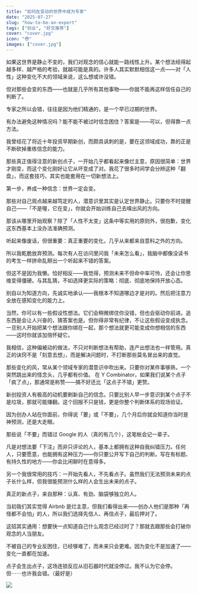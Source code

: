 ```yaml
---
title: "如何在变动的世界中成为专家"
date: "2025-07-27"
slug: "how-to-be-an-expert"
tags: ["创业", "好文推荐"]
cover: "cover.jpg"
icon: "😎"
images: ["cover.jpg"]
---
```

如果这世界是静止不变的，我们对观念的信心就能一路线性上升。某个想法经得起越多样、越严格的考验，就越可能是真的。许多人其实默默相信这一点——对「人性」这种变化不大的领域来说，这么想或许没错。



但对那些会变的东西——也就是几乎所有其他事物——你就不能再这样信任自己的判断了。



专家之所以会错，往往是因为他们精通的，是一个早已过期的世界。



有办法避免这种情况吗？能不能不被过时信念困住？答案是——可以，但得靠一点方法。



我曾经花了将近十年投资早期新创，而颇具讽刺的是，要在这领域成功，靠的正是不断砍掉重练信念的能力。



那些真正值得注意的新创点子，一开始几乎都看起来像烂主意，原因很简单：世界才刚变，而这个变化刚好让它从坏变成了对。我花了很多时间学会分辨这种「翻盘」，而这套技巧，其实也能套用在一切新想法上。



第一步，养成一种信念：世界一定会变。



那些对自己观点越来越笃定的人，潜意识里其实是认定世界静止。只要你不时提醒自己——「不是喔，它在变」，你就会开始训练自己去嗅出风的方向。



那该从哪里开始观察？除了「人性不太变」这条中等实用的原则外，很抱歉，变化这东西基本上没办法准确预测。



听起来像废话，但很重要：真正重要的变化，几乎从来都来自意料之外的方向。



所以我乾脆放弃预测。每次有人在访问里问我「未来怎么看」，我脑中都像没读书的考生一样拼命乱掰出一个听起来不错的答案。



但这不是因为我懒。恰好相反——我觉得，预测未来不但命中率可怜，还会让你思维变得僵硬。与其乱猜，不如选择更实际的策略：彻底、彻底地保持开放心态。



别自以为知道方向，先诚实地承认——我根本不知道哪边才是对的。然后把注意力全放在感知变化的能力上。



当然，你可以有一些假设性想法。它们会稍微绑住你没错，但也会驱动你前进。追东西是会让人兴奋的，猜答案也是。但你得非常有纪律，不让这些假设变成执念。
一旦别人开始把某个想法跟你绑在一起，那个想法就更可能变成你想相信的东西——这时你就该加倍怀疑它。



我相信，这种偏被动的做法，不只对判断想法有帮助，连产出想法也一样管用。真正的诀窍不是「刻意去想」，而是解决问题时，不打断那些莫名冒出来的直觉。



那些变化的风，常从某个领域专家的潜意识中吹出来。只要你对某件事够熟，一个突然跳出来的怪念头，几乎都有价值。
在 Y Combinator，如果我们说某个点子「疯了点」，那通常是称赞——搞不好还比「这点子不错」更赞。



新创投资人有极高的动机要刷新自己的信念。只要比别人早一步意识到某个点子不是垃圾，那就可能赚翻。这个回报不只是钱，更是你整个判断体系的现场验证。



因为创办人站在你面前，你得说「要」或「不要」，几个月后你就会知道你当时是神预测，还是大走眼。



那些说「不要」而错过 Google 的人（真的有几个），这笔帐会记一辈子。



凡是对想法要「下注」而非只评论的人，基本上都拥有这种自我纠错压力。任何人，只要愿意，也能拥有这种压力——你只要公开写下自己的判断。写在有标题、有持久性的地方——你会比闲聊时在意得多。



另一个我很常用的技巧：一开始先看人，不先看点子。虽然我们无法预测未来的点子长什么样，但我很能预测什么样的人会生出未来的点子。



真正的新点子，来自那种：认真、有劲、脑袋够独立的人。



当初我们其实觉得 Airbnb 是烂主意，但我们看得出来——创办人他们是那种「再怪都不会怕」的人，所以我们选择先信人、再信点子，最后押对了。



这招其实通用：想要快一点知道自己什么观念已经过时了？那就去跟那些会打破你观念的人当朋友。



不被自己的专业反困住，已经够难了，而未来只会更难。因为变化不是加速了——变化一直都在加速。



点子会生出点子，这场连锁反应从旧石器时代就没停过。我不认为它会停。
但⋯⋯也许我会错。（最好是）




![](https://prod-files-secure.s3.us-west-2.amazonaws.com/112d0858-5090-4d34-a606-b75eb8d65fd2/46476355-9cf3-4e99-9b7a-3531bc426380/1000202064.png?X-Amz-Algorithm=AWS4-HMAC-SHA256&X-Amz-Content-Sha256=UNSIGNED-PAYLOAD&X-Amz-Credential=ASIAZI2LB46644XV5Q24%2F20250815%2Fus-west-2%2Fs3%2Faws4_request&X-Amz-Date=20250815T231336Z&X-Amz-Expires=3600&X-Amz-Security-Token=IQoJb3JpZ2luX2VjEB0aCXVzLXdlc3QtMiJHMEUCIBNmDHTdJKzEuMPNDjHmCt0TCyijpe6X4WCkYX%2FmQyVrAiEA7eSG6oz7z9BO5%2FgvsCQ3EAE06TEFUwcyZGcDONi3JPgq%2FwMIZRAAGgw2Mzc0MjMxODM4MDUiDGOPSdqPF2BQaZJprSrcA4WpVVE7xvbma%2Fx9qZ0oj9XcpfdUEyS%2BgnkDzXrv%2B9Xn%2BdF0PT8pkG2DjpYYMEHSeJAa7fXzee8OOluvF3kbvDS06m3C%2BR%2Fq3NL2zmxKCduE5E4TJ9%2BCRU5xg2DZzOO7LdJ5VO19SGMvw%2FMr3vHeO7sGKPsty2sbgFQSFit%2BZQqLe0SBm%2BOOOQSeo6JeVuxhg0jTdbqxARvrxUeB4bvWCRZIbVElWzhbO0%2Fn0%2BuRZfs2H2elLrW0i3DngNfFW6tFciAoDcSaCNK6XuWk6LMaSp2nyRQloCN0D9zHoWGZhQ7jL%2BtGJ2u19Zj6TmkJhSADJwOrWKM8NGLR2%2BNZO31pApKZSur8u4LbRA4NVLHs3WQh1NxHPPtWnnTjbMODSpiDTV%2BhpakOen4AFFSKRkXmKSqlOxNNlcpXILs2xIy%2FlcbPIj%2B%2F50apMYLhY5UGFBuNL6DBSSJM%2Ft1JHb54efqhCt%2BCH%2FeEA1fWPvDrNajXzBw8GtAmMQ5%2FPi7w%2BpvbY8bdUtADLhAJYL3OH6fDjyLMcxzny20ulVmrdeB0trDIwn%2BJCQzdWhH7o%2B7RrkLC4GZ3mY6kzpCU1X%2BtM7lkMwKZ0yMjm39LBE%2FxYVF4sGv3zPUSYmbXxxwOFQO84yMyMISv%2FsQGOqUBHes1dj20xnGX5Da2HSgEjYoGVB%2FyyeA4bZKwOnEH03UO6hr7h4sO91B4AVNqTvjxKScVqzC45P%2F8FeJWzjVuchvRD7yVsaHfj7hwY%2FJHIfHF2J8QcGG33W5%2BuzHkx4AwGMMlDRt9b1ff5HntT0NaGVKj91DqwrDUeUUR1Va315I6K89taLPWuoK6OgtbbsIyhVV1sakIHx4%2FUiFPG2bBzhoN7A%2Fm&X-Amz-Signature=d2cbe48e4f87af1026d4d39c29a2c0dced17bc77c2866fff2009c706e8c933d8&X-Amz-SignedHeaders=host&x-amz-checksum-mode=ENABLED&x-id=GetObject)

